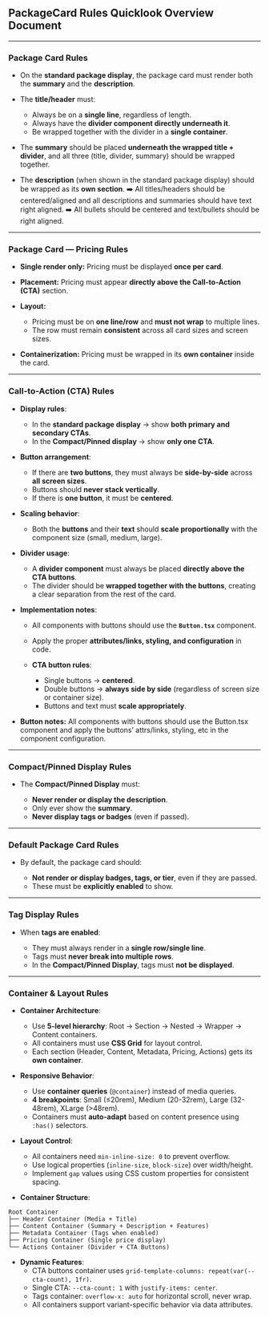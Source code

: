 ## PackageCard Rules Quicklook Overview Document

---

### **Package Card Rules**

* On the **standard package display**, the package card must render both the **summary** and the **description**.
* The **title/header** must:

  * Always be on a **single line**, regardless of length.
  * Always have the **divider component directly underneath it**.
  * Be wrapped together with the divider in a **single container**.
* The **summary** should be placed **underneath the wrapped title + divider**, and all three (title, divider, summary) should be wrapped together.
* The **description** (when shown in the standard package display) should be wrapped as its **own section**.
➡️ All titles/headers should be centered/aligned and all descriptions and summaries should have text right aligned.
➡️ All bullets should be centered and text/bullets should be right aligned.
---

### **Package Card — Pricing Rules**

* **Single render only:** Pricing must be displayed **once per card**.
* **Placement:** Pricing must appear **directly above the Call-to-Action (CTA)** section.
* **Layout:**

  * Pricing must be on **one line/row** and **must not wrap** to multiple lines.
  * The row must remain **consistent** across all card sizes and screen sizes.
* **Containerization:** Pricing must be wrapped in its **own container** inside the card.

---

### **Call-to-Action (CTA) Rules**

* **Display rules**:

  * In the **standard package display** → show **both primary and secondary CTAs**.
  * In the **Compact/Pinned display** → show **only one CTA**.

* **Button arrangement**:

  * If there are **two buttons**, they must always be **side-by-side** across **all screen sizes**.
  * Buttons should **never stack vertically**.
  * If there is **one button**, it must be **centered**.

* **Scaling behavior**:

  * Both the **buttons** and their **text** should **scale proportionally** with the component size (small, medium, large).

* **Divider usage**:

  * A **divider component** must always be placed **directly above the CTA buttons**.
  * The divider should be **wrapped together with the buttons**, creating a clear separation from the rest of the card.

* **Implementation notes**:

  * All components with buttons should use the **`Button.tsx`** component.
  * Apply the proper **attributes/links, styling, and configuration** in code.
  * **CTA button rules**:

    * Single buttons → **centered**.
    * Double buttons → **always side by side** (regardless of screen size or container size).
    * Buttons and text must **scale appropriately**.

* **Button notes:** All components with buttons should use the Button.tsx component and apply the buttons’ attrs/links, styling, etc in the component configuration.

---

### **Compact/Pinned Display Rules**

* The **Compact/Pinned Display** must:

  * **Never render or display the description**.
  * Only ever show the **summary**.
  * **Never display tags or badges** (even if passed).

---

### **Default Package Card Rules**

* By default, the package card should:

  * **Not render or display badges, tags, or tier**, even if they are passed.
  * These must be **explicitly enabled** to show.

---

### **Tag Display Rules**

* When **tags are enabled**:

  * They must always render in a **single row/single line**.
  * Tags must **never break into multiple rows**.
  * In the **Compact/Pinned Display**, tags must **not be displayed**.

---
### **Container & Layout Rules**
* **Container Architecture**:
  * Use **5-level hierarchy**: Root → Section → Nested → Wrapper → Content containers.
  * All containers must use **CSS Grid** for layout control.
  * Each section (Header, Content, Metadata, Pricing, Actions) gets its **own container**.

* **Responsive Behavior**:
  * Use **container queries** (`@container`) instead of media queries.
  * **4 breakpoints**: Small (≤20rem), Medium (20-32rem), Large (32-48rem), XLarge (>48rem).
  * Containers must **auto-adapt** based on content presence using `:has()` selectors.

* **Layout Control**:
  * All containers need `min-inline-size: 0` to prevent overflow.
  * Use logical properties (`inline-size`, `block-size`) over width/height.
  * Implement `gap` values using CSS custom properties for consistent spacing.

* **Container Structure**:
```
Root Container
├── Header Container (Media + Title)
├── Content Container (Summary + Description + Features)
├── Metadata Container (Tags when enabled)
├── Pricing Container (Single price display)
└── Actions Container (Divider + CTA Buttons)
```

* **Dynamic Features**:
  * CTA buttons container uses `grid-template-columns: repeat(var(--cta-count), 1fr)`.
  * Single CTA: `--cta-count: 1` with `justify-items: center`.
  * Tags container: `overflow-x: auto` for horizontal scroll, never wrap.
  * All containers support variant-specific behavior via data attributes.
